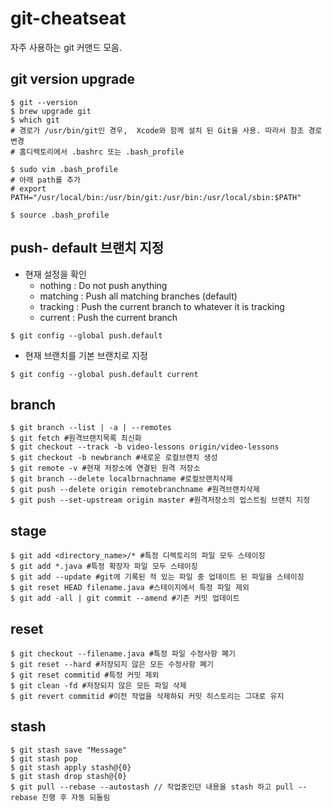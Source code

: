 # git-cheatseat

자주 사용하는 git 커맨드 모음.



## git version upgrade

```shell
$ git --version
$ brew upgrade git
$ which git
# 경로가 /usr/bin/git인 경우,  Xcode와 함께 설치 된 Git을 사용. 따라서 참조 경로 변경
# 홈디렉토리에서 .bashrc 또는 .bash_profile

$ sudo vim .bash_profile
# 아래 path를 추가
# export PATH="/usr/local/bin:/usr/bin/git:/usr/bin:/usr/local/sbin:$PATH"

$ source .bash_profile
```



## push- default 브랜치 지정

- 현재 설정을 확인
  - nothing : Do not push anything
  - matching : Push all matching branches (default)
  - tracking : Push the current branch to whatever it is tracking
  - current : Push the current branch

```shell
$ git config --global push.default
```

- 현재 브랜치를 기본 브랜치로 지정

```shell
$ git config --global push.default current
```



## branch

```shell
$ git branch --list | -a | --remotes
$ git fetch #원격브랜치목록 최신화
$ git checkout --track -b video-lessons origin/video-lessons 
$ git checkout -b newbranch #새로운 로컬브랜치 생성
$ git remote -v #현재 저장소에 연결된 원격 저장소
$ git branch --delete localbrnachname #로컬브랜치삭제
$ git push --delete origin remotebranchname #원격브랜치삭제
$ git push --set-upstream origin master #원격저장소의 업스트림 브랜치 지정
```



## stage

```shell
$ git add <directory_name>/* #특정 디렉토리의 파일 모두 스테이징
$ git add *.java #특정 확장자 파일 모두 스테이징
$ git add --update #git에 기록된 적 있는 파일 중 업데이트 된 파일을 스테이징
$ git reset HEAD filename.java #스테이지에서 특정 파일 제외
$ git add -all | git commit --amend #기존 커밋 업데이트
```



## reset

```shell
$ git checkout --filename.java #특정 파일 수정사항 폐기
$ git reset --hard #저장되지 않은 모든 수정사항 폐기
$ git reset commitid #특정 커밋 제외
$ git clean -fd #저장되지 않은 모든 파일 삭제
$ git revert commitid #이전 작업을 삭제하되 커밋 히스토리는 그대로 유지
```



## stash

```shell
$ git stash save "Message"
$ git stash pop
$ git stash apply stash@{0}
$ git stash drop stash@{0}
$ git pull --rebase --autostash // 작업중인던 내용을 stash 하고 pull --rebase 진행 후 자동 되돌림
```

